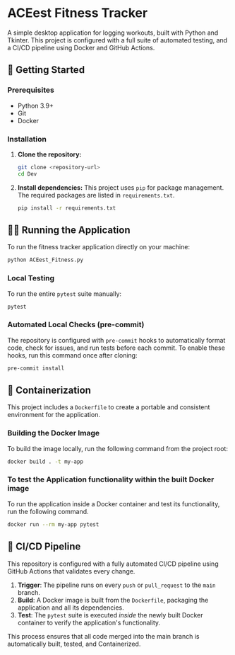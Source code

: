 # ACEest Fitness Tracker

A simple desktop application for logging workouts, built with Python and Tkinter. This project is configured with a full suite of automated testing, and a CI/CD pipeline using Docker and GitHub Actions.

## 🚀 Getting Started

### Prerequisites

- Python 3.9+
- Git
- Docker

### Installation

1.  **Clone the repository:**
    ```bash
    git clone <repository-url>
    cd Dev

2.  **Install dependencies:**
    This project uses `pip` for package management. The required packages are listed in `requirements.txt`.
    ```bash
    pip install -r requirements.txt
    ```

## 🏃‍♂️ Running the Application

To run the fitness tracker application directly on your machine:
```bash
python ACEest_Fitness.py
```

### Local Testing

To run the entire `pytest` suite manually:
```bash
pytest
```

### Automated Local Checks (pre-commit)

The repository is configured with `pre-commit` hooks to automatically format code, check for issues, and run tests before each commit. To enable these hooks, run this command once after cloning:
```bash
pre-commit install
```

## 🐳 Containerization

This project includes a `Dockerfile` to create a portable and consistent environment for the application.

### Building the Docker Image

To build the image locally, run the following command from the project root:
```bash
docker build . -t my-app
```

### To test the Application functionality within the built Docker image

To run the application inside a Docker container and test its functionality, run the following command.
```bash
docker run --rm my-app pytest
```

## 🔄 CI/CD Pipeline

This repository is configured with a fully automated CI/CD pipeline using GitHub Actions that validates every change.

1.  **Trigger**: The pipeline runs on every `push` or `pull_request` to the `main` branch.
2.  **Build**: A Docker image is built from the `Dockerfile`, packaging the application and all its dependencies.
3.  **Test**: The `pytest` suite is executed *inside* the newly built Docker container to verify the application's functionality.

This process ensures that all code merged into the main branch is automatically built, tested, and Containerized.
